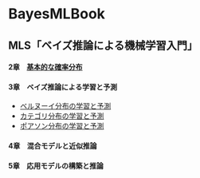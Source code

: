 # BayesMLBook

## MLS「ベイズ推論による機械学習入門」

#### 2章　[基本的な確率分布](https://github.com/akiabe/BayesMLBook/blob/main/Distribution.ipynb)

#### 3章　ベイズ推論による学習と予測
 - [ベルヌーイ分布の学習と予測](https://github.com/akiabe/BayesMLBook/blob/main/Bernoulli.ipynb)
 - [カテゴリ分布の学習と予測](https://github.com/akiabe/BayesMLBook/blob/main/Categorical.ipynb)
 - [ポアソン分布の学習と予測](https://github.com/akiabe/BayesMLBook/blob/main/Poisson.ipynb)

#### 4章　混合モデルと近似推論

#### 5章　応用モデルの構築と推論
